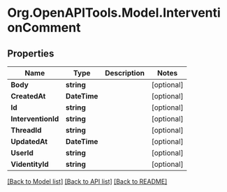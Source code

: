 # Org.OpenAPITools.Model.InterventionComment
## Properties

Name | Type | Description | Notes
------------ | ------------- | ------------- | -------------
**Body** | **string** |  | [optional] 
**CreatedAt** | **DateTime** |  | [optional] 
**Id** | **string** |  | [optional] 
**InterventionId** | **string** |  | [optional] 
**ThreadId** | **string** |  | [optional] 
**UpdatedAt** | **DateTime** |  | [optional] 
**UserId** | **string** |  | [optional] 
**VidentityId** | **string** |  | [optional] 

[[Back to Model list]](../README.md#documentation-for-models) [[Back to API list]](../README.md#documentation-for-api-endpoints) [[Back to README]](../README.md)

